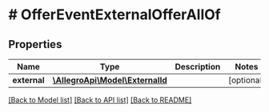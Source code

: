 # # OfferEventExternalOfferAllOf

## Properties

Name | Type | Description | Notes
------------ | ------------- | ------------- | -------------
**external** | [**\AllegroApi\Model\ExternalId**](ExternalId.md) |  | [optional]

[[Back to Model list]](../../README.md#models) [[Back to API list]](../../README.md#endpoints) [[Back to README]](../../README.md)
